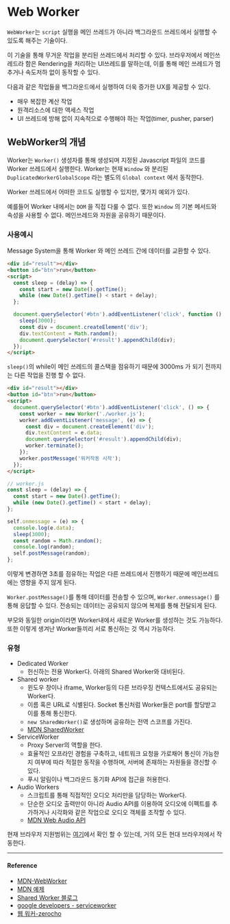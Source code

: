 # Web Worker

`WebWorker`는 `script` 실행을 메인 쓰레드가 아니라 백그라운드 쓰레드에서 실행할 수 있도록 해주는 기술이다.

이 기술을 통해 무거운 작업을 분리된 쓰레드에서 처리할 수 있다. 브라우저에서 메인쓰레드라 함은 Rendering을 처리하는 UI쓰레드를 말하는데, 이를 통해 메인 쓰레드가 멈추거나 속도저하 없이 동작할 수 있다.

다음과 같은 작업들을 백그라운드에서 실행하여 더욱 증가한 UX를 제공할 수 있다.

- 매우 복잡한 계산 작업
- 원격리소스에 대한 액세스 작업
- UI 쓰레드에 방해 없이 지속적으로 수행해야 하는 작업(timer, pusher, parser)

## WebWorker의 개념

Worker는 `Worker()` 생성자를 통해 생성되며 지정된 Javascript 파일의 코드를 Worker 쓰레드에서 실행한다. Worker는 현재 `Window` 와 분리된 `DuplicatedWorkerGlobalScope` 라는 별도의 `Global context` 에서 동작한다.

Worker 쓰레드에서 어떠한 코드도 실행할 수 있지만, 몇가지 예외가 있다.

예를들어 Worker 내에서는 `DOM` 을 직접 다룰 수 없다. 또한 `Window` 의 기본 메서드와 속성을 사용할 수 없다. 메인쓰레드와 자원을 공유하기 때문이다.

### 사용예시

Message System을 통해 Worker 와 메인 쓰레드 간에 데이터를 교환할 수 있다.

```html
<div id="result"></div>
<button id="btn">run</button>
<script>
  const sleep = (delay) => {
    const start = new Date().getTime();
    while (new Date().getTime() < start + delay);
  };

  document.querySelector('#btn').addEventListener('click', function () {
    sleep(3000);
    const div = document.createElement('div');
    div.textContent = Math.random();
    document.querySelector('#result').appendChild(div);
  });
</script>
```

`sleep()`의 while이 메인 쓰레드의 콜스택을 점유하기 때문에 3000ms 가 되기 전까지는 다른 작업을 진행 할 수 없다.

```html
<div id="result"></div>
<button id="btn">run</button>
<script>
  document.querySelector('#btn').addEventListener('click', () => {
    const worker = new Worker('./worker.js');
    worker.addEventListener('message', (e) => {
      const div = document.createElement('div');
      div.textContent = e.data;
      document.querySelector('#result').appendChild(div);
      worker.terminate();
    });
    worker.postMessage('워커작동 시작');
  });
</script>
```

```js
// worker.js
const sleep = (delay) => {
  const start = new Date().getTime();
  while (new Date().getTime() < start + delay);
};

self.onmessage = (e) => {
  console.log(e.data);
  sleep(3000);
  const random = Math.random();
  console.log(random);
  self.postMessage(random);
};
```

이렇게 변경하면 3초를 점유하는 작업은 다른 쓰레드에서 진행하기 때문에 메인쓰레드에는 영향을 주지 않게 된다.

`Worker.postMessage()`를 통해 데이터를 전송할 수 있으며, `Worker.onmessage()` 를 통해 응답할 수 있다. 전송되는 데이터는 공유되지 않으며 복제를 통해 전달되게 된다.

부모와 동일한 origin이라면 Worker내에서 새로운 Worker를 생성하는 것도 가능하다. 또한 이렇게 생겨난 Worker들끼리 서로 통신하는 것 역시 가능하다.

### 유형

- Dedicated Worker
  - 헌신하는 전용 Worker다. 아래의 Shared Worker와 대비된다.
- Shared worker
  - 윈도우 창이나 iframe, Worker등의 다른 브라우징 컨텍스트에서도 공유되는 Worker다.
  - 이름 혹은 URL로 식별된다. Socket 통신처럼 Worker들은 port를 할당받고 이를 통해 통신한다.
  - `new SharedWorker()`로 생성하며 공유하는 전역 스코프를 가진다.
  - [MDN SharedWorker](https://developer.mozilla.org/ko/docs/Web/API/SharedWorker) 
- ServiceWorker
  - Proxy Server의 역할을 한다. 
  - 효율적인 오프라인 경험을 구축하고, 네트워크 요청을 가로채어 통신이 가능한지 여부에 따라 적절한 동작을 수행하며, 서버에 존재하는 자원들을 갱신할 수 있다.
  - 푸시 알림이나 백그라운드 동기화 API에 접근을 허용한다.  
- Audio Workers
  - 스크립트를 통해 직접적인 오디오 처리만을 담당하는 Worker다.
  - 단순한 오디오 출력만이 아니라 Audio API를 이용하여 오디오에 이펙트를 추가하거나 시각화와 같은 작업으로 오디오 객체를 조작할 수 있다.
  - [MDN Web Audio API](https://developer.mozilla.org/ko/docs/Web/API/Web_Audio_API) 

현재 브라우저 지원범위는 [여기](http://caniuse.com/#search=webworker)에서 확인 할 수 있는데, 거의 모든 현대 브라우저에서 작동한다.

---

#### Reference

- [MDN-WebWorker](https://developer.mozilla.org/ko/docs/Web/API/Web_Workers_API)
- [MDN 예제](https://github.com/mdn/simple-web-worker)
- [Shared Worker 블로그](https://m.blog.naver.com/sef16/70163116505)
- [google developers - serviceworker](https://developers.google.com/web/fundamentals/primers/service-workers?hl=ko)
- [웹 워커-zerocho](https://www.zerocho.com/category/HTML&DOM/post/5a85672158a199001b42ed9c)
